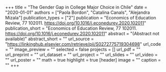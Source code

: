 +++
title = "The Gender Gap in College Major Choice in Chile"
date = "2020-01-01"
authors = ["Paola Bordon", "Catalina Canals", "Alejandra Mizala"]
publication_types = ["2"]
publication = "Economics of Education Review, 77 102011. https://doi.org/10.1016/j.econedurev.2020.102011"
publication_short = "Economics of Education Review, 77 102011. https://doi.org/10.1016/j.econedurev.2020.102011"
abstract = "(Abstract not available)"
abstract_short = ""
url_source = "https://linkinghub.elsevier.com/retrieve/pii/S0272775719304698"
url_code = ""
image_preview = ""
selected = false
projects = []
url_pdf = ""
url_preprint = ""
url_dataset = ""
url_project = ""
url_slides = ""
url_video = ""
url_poster = ""
math = true
highlight = true
[header]
image = ""
caption = ""
+++
